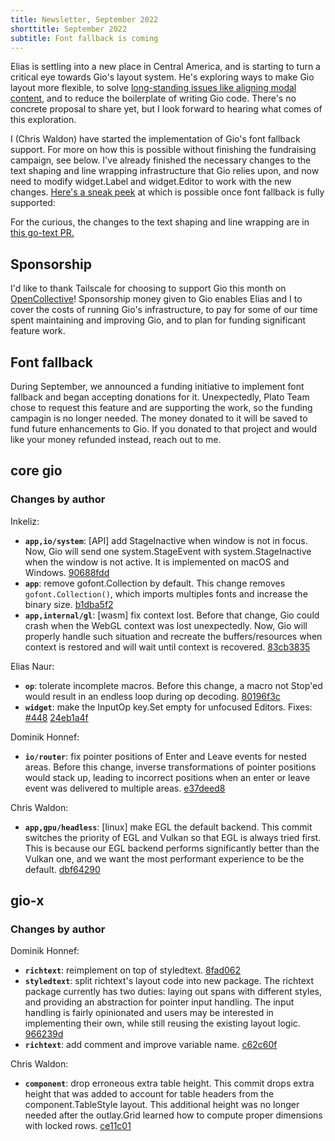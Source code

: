 ```yaml
---
title: Newsletter, September 2022
shorttitle: September 2022
subtitle: Font fallback is coming
---
```


Elias is settling into a new place in Central America, and is starting to turn a critical eye towards Gio's layout system. He's exploring ways to make Gio layout more flexible, to solve [long-standing issues like aligning modal content](https://todo.sr.ht/~eliasnaur/gio/381), and to reduce the boilerplate of writing Gio code. There's no concrete proposal to share yet, but I look forward to hearing what comes of this exploration.

I (Chris Waldon) have started the implementation of Gio's font fallback support. For more on how this is possible without finishing the fundraising campaign, see below. I've already finished the necessary changes to the text shaping and line wrapping infrastructure that Gio relies upon, and now need to modify widget.Label and widget.Editor to work with the new changes. [Here's a sneak peek](https://imgur.com/a/mVWch3s) at which is possible once font fallback is fully supported:

For the curious, the changes to the text shaping and line wrapping are in [this go-text PR.](https://github.com/go-text/typesetting/pull/25)

## Sponsorship

I'd like to thank Tailscale for choosing to support Gio this month on [OpenCollective](https://opencollective.com/gioui)! Sponsorship money given to Gio enables Elias and I to cover the costs of running Gio's infrastructure, to pay for some of our time spent maintaining and improving Gio, and to plan for funding significant feature work.

## Font fallback

During September, we announced a funding initiative to implement font fallback and began accepting donations for it. Unexpectedly, Plato Team chose to request this feature and are supporting the work, so the funding campagin is no longer needed. The money donated to it will be saved to fund future enhancements to Gio. If you donated to that project and would like your money refunded instead, reach out to me.

## core gio

### Changes by author

Inkeliz:

- __`app,io/system`__: [API] add StageInactive when window is not in focus. Now, Gio will send one system.StageEvent with system.StageInactive when the window is not active. It is implemented on macOS and Windows. [90688fdd](https://git.sr.ht/~eliasnaur/gio/commit/90688fdd)
- __`app`__: remove gofont.Collection by default. This change removes `gofont.Collection()`, which imports multiples fonts and increase the binary size. [b1dba5f2](https://git.sr.ht/~eliasnaur/gio/commit/b1dba5f2)
- __`app,internal/gl`__: [wasm] fix context lost. Before that change, Gio could crash when the WebGL context was lost unexpectedly. Now, Gio will properly handle such situation and recreate the buffers/resources when context is restored and will wait until context is recovered. [83cb3835](https://git.sr.ht/~eliasnaur/gio/commit/83cb3835)

Elias Naur:

- __`op`__: tolerate incomplete macros. Before this change, a macro not Stop'ed would result in an endless loop during op decoding. [80196f3c](https://git.sr.ht/~eliasnaur/gio/commit/80196f3c)
- __`widget`__: make the InputOp key.Set empty for unfocused Editors. Fixes: [#448](https://todo.sr.ht/~eliasnaur/gio/448)  [24eb1a4f](https://git.sr.ht/~eliasnaur/gio/commit/24eb1a4f)

Dominik Honnef:

- __`io/router`__: fix pointer positions of Enter and Leave events for nested areas. Before this change, inverse transformations of pointer positions would stack up, leading to incorrect positions when an enter or leave event was delivered to multiple areas. [e37deed8](https://git.sr.ht/~eliasnaur/gio/commit/e37deed8)

Chris Waldon:

- __`app,gpu/headless`__: [linux] make EGL the default backend. This commit switches the priority of EGL and Vulkan so that EGL is always tried first. This is because our EGL backend performs significantly better than the Vulkan one, and we want the most performant experience to be the default. [dbf64290](https://git.sr.ht/~eliasnaur/gio/commit/dbf64290)

## gio-x

### Changes by author

Dominik Honnef:

- __`richtext`__: reimplement on top of styledtext.  [8fad062](https://git.sr.ht/~whereswaldon/gio-x/commit/8fad062)
- __`styledtext`__: split richtext's layout code into new package. The richtext package currently has two duties: laying out spans with different styles, and providing an abstraction for pointer input handling. The input handling is fairly opinionated and users may be interested in implementing their own, while still reusing the existing layout logic. [966239d](https://git.sr.ht/~whereswaldon/gio-x/commit/966239d)
- __`richtext`__: add comment and improve variable name.  [c62c60f](https://git.sr.ht/~whereswaldon/gio-x/commit/c62c60f)

Chris Waldon:

- __`component`__: drop erroneous extra table height. This commit drops extra height that was added to account for table headers from the component.TableStyle layout. This additional height was no longer needed after the outlay.Grid learned how to compute proper dimensions with locked rows. [ce11c01](https://git.sr.ht/~whereswaldon/gio-x/commit/ce11c01)

